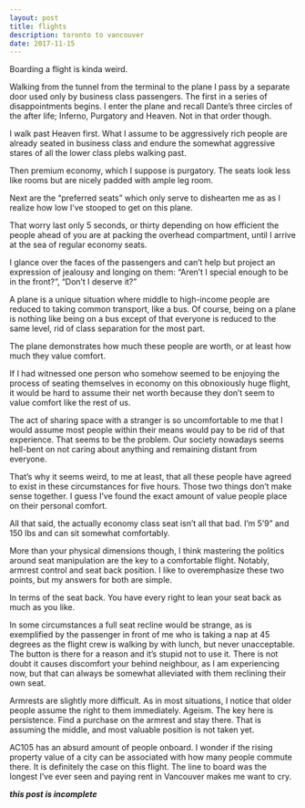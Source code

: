 ```yaml
---
layout: post
title: flights
description: toronto to vancouver
date: 2017-11-15
---
```


Boarding a flight is kinda weird. 

Walking from the tunnel from the terminal to the plane I pass by a separate door used only by business class passengers. The first in a series of disappointments begins.
I enter the plane and recall Dante’s three circles of the after life; Inferno, Purgatory and Heaven. Not in that order though.

I walk past Heaven first. What I assume to be aggressively rich people are already seated in business class and endure the somewhat aggressive stares of all the lower class plebs walking past. 

Then premium economy, which I suppose is purgatory. The seats look less like rooms but are nicely padded with ample leg room. 

Next are the “preferred seats” which only serve to dishearten me as as I realize how low I’ve stooped to get on this plane. 

That worry last only 5 seconds, or thirty depending on how efficient the people ahead of you are at packing the overhead compartment, until I arrive at the sea of regular economy seats. 

I glance over the faces of the passengers and can’t help but project an expression of jealousy and longing on them: “Aren’t I special enough to be in the front?”, “Don’t I deserve it?” 

A plane is a unique situation where middle to high-income people are reduced to taking common transport, like a bus. Of course, being on a plane is nothing like being on a bus except of that everyone is reduced to the same level, rid of class separation for the most part. 

The plane demonstrates how much these people are worth, or at least how much they value comfort. 

If I had witnessed one person who somehow seemed to be enjoying the process of seating themselves in economy on this obnoxiously huge flight, it would be hard to assume their net worth because they don’t seem to value comfort like the rest of us.


The act of sharing space with a stranger is so uncomfortable to me that I would assume most people within their means would pay to be rid of that experience. That seems to be the problem. Our society nowadays seems hell-bent on not caring about anything and remaining distant from everyone. 

That’s why it seems weird, to me at least, that all these people have agreed to exist in these circumstances for five hours. Those two things don’t make sense together. 
I guess I’ve found the exact amount of value people place on their personal comfort.


All that said, the actually economy class seat isn’t all that bad. I’m 5’9” and 150 lbs and can sit somewhat comfortably. 

More than your physical dimensions though, I think mastering the politics around seat manipulation are the key to a comfortable flight. Notably, armrest control and seat back position. I like to overemphasize these two points, but my answers for both are simple. 

In terms of the seat back. You have every right to lean your seat back as much as you like. 

In some circumstances a full seat recline would be strange, as is exemplified by the passenger in front of me who is taking a nap at 45 degrees as the flight crew is walking by with lunch, but never unacceptable. The button is there for a reason and it’s stupid not to use it. There is not doubt it causes discomfort your behind neighbour, as I am experiencing now, but that can always be somewhat alleviated with them reclining their own seat. 

Armrests are slightly more difficult. As in most situations, I notice that older people assume the right to them immediately. Ageism. The key here is persistence. Find a purchase on the armrest and stay there. That is assuming the middle, and most valuable position is not taken yet.

AC105 has an absurd amount of people onboard. 
I wonder if the rising property value of a city can be associated with how many people commute there. It is definitely the case on this flight. The line to board was the longest I’ve ever seen and paying rent in Vancouver makes me want to cry.



***this post is incomplete***
